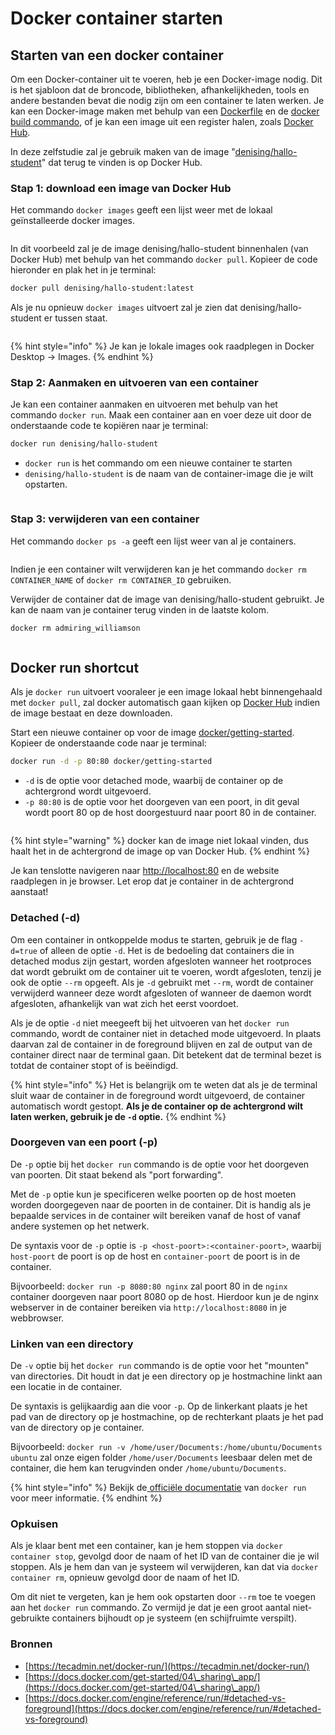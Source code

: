 # Docker container starten

## Starten van een docker container

Om een Docker-container uit te voeren, heb je een Docker-image nodig. Dit is het sjabloon dat de broncode, bibliotheken, afhankelijkheden, tools en andere bestanden bevat die nodig zijn om een container te laten werken. Je kan een Docker-image maken met behulp van een [Dockerfile](https://docs.docker.com/engine/reference/builder/) en de [docker build commando](https://docs.docker.com/get-started/02\_our\_app/), of je kan een image uit een register halen, zoals [Docker Hub](https://hub.docker.com/).

In deze zelfstudie zal je gebruik maken van de image "[denising/hallo-student](https://hub.docker.com/repository/docker/denising/hallo-student/)" dat terug te vinden is op Docker Hub.

### Stap 1: download een image van Docker Hub

Het commando `docker images` geeft een lijst weer met de lokaal geïnstalleerde docker images.

<figure><img src="../.gitbook/images/docker/image (5) (4).png" alt=""><figcaption></figcaption></figure>

In dit voorbeeld zal je de image denising/hallo-student binnenhalen (van Docker Hub) met behulp van het commando `docker pull`. Kopieer de code hieronder en plak het in je terminal:

```sh
docker pull denising/hallo-student:latest
```

Als je nu opnieuw `docker images` uitvoert zal je zien dat denising/hallo-student er tussen staat.

<figure><img src="../.gitbook/images/docker/image (8).png" alt=""><figcaption></figcaption></figure>

{% hint style="info" %}
Je kan je lokale images ook raadplegen in Docker Desktop -> Images.
{% endhint %}

### Stap 2: Aanmaken en uitvoeren van een container

Je kan een container aanmaken en uitvoeren met behulp van het commando `docker run`. Maak een container aan en voer deze uit door de onderstaande code te kopiëren naar je terminal:

```sh
docker run denising/hallo-student
```

* `docker run` is het commando om een nieuwe container te starten
* `denising/hallo-student` is de naam van de container-image die je wilt opstarten.

<figure><img src="../.gitbook/images/docker/image (15).png" alt=""><figcaption></figcaption></figure>

### Stap 3: verwijderen van een container

Het commando `docker ps -a` geeft een lijst weer van al je containers.

<figure><img src="../.gitbook/images/docker/image (14) (2).png" alt=""><figcaption></figcaption></figure>

Indien je een container wilt verwijderen kan je het commando `docker rm CONTAINER_NAME` of `docker rm CONTAINER_ID` gebruiken.

Verwijder de container dat de image van denising/hallo-student gebruikt. Je kan de naam van je container terug vinden in de laatste kolom.

```sh
docker rm admiring_williamson
```

<figure><img src="../.gitbook/images/docker/image (3) (3).png" alt=""><figcaption></figcaption></figure>

## Docker run shortcut

Als je `docker run` uitvoert vooraleer je een image lokaal hebt binnengehaald met `docker pull`, zal docker automatisch gaan kijken op [Docker Hub](https://hub.docker.com/) indien de image bestaat en deze downloaden.

Start een nieuwe container op voor de image [docker/getting-started](https://hub.docker.com/r/docker/getting-started). Kopieer de onderstaande code naar je terminal:

```sh
docker run -d -p 80:80 docker/getting-started
```

* `-d` is de optie voor detached mode, waarbij de container op de achtergrond wordt uitgevoerd.
* `-p 80:80` is de optie voor het doorgeven van een poort, in dit geval wordt poort 80 op de host doorgestuurd naar poort 80 in de container.

<figure><img src="../.gitbook/images/docker/image (2) (6).png" alt=""><figcaption></figcaption></figure>

{% hint style="warning" %}
docker kan de image niet lokaal vinden, dus haalt het in de achtergrond de image op van Docker Hub.
{% endhint %}

Je kan tenslotte navigeren naar [http://localhost:80](http://localhost) en de website raadplegen in je browser. Let erop dat je container in de achtergrond aanstaat!

### **Detached (-d)**

Om een container in ontkoppelde modus te starten, gebruik je de flag `-d=true` of alleen de optie `-d`. Het is de bedoeling dat containers die in detached modus zijn gestart, worden afgesloten wanneer het rootproces dat wordt gebruikt om de container uit te voeren, wordt afgesloten, tenzij je ook de optie `--rm` opgeeft. Als je `-d` gebruikt met `--rm`, wordt de container verwijderd wanneer deze wordt afgesloten of wanneer de daemon wordt afgesloten, afhankelijk van wat zich het eerst voordoet.

Als je de optie `-d` niet meegeeft bij het uitvoeren van het `docker run` commando, wordt de container niet in detached mode uitgevoerd. In plaats daarvan zal de container in de foreground blijven en zal de output van de container direct naar de terminal gaan. Dit betekent dat de terminal bezet is totdat de container stopt of is beëindigd.

{% hint style="info" %}
Het is belangrijk om te weten dat als je de terminal sluit waar de container in de foreground wordt uitgevoerd, de container automatisch wordt gestopt. **Als je de container op de achtergrond wilt laten werken, gebruik je de `-d` optie.**
{% endhint %}

### Doorgeven van een poort (-p)

De `-p` optie bij het `docker run` commando is de optie voor het doorgeven van poorten. Dit staat bekend als "port forwarding".

Met de `-p` optie kun je specificeren welke poorten op de host moeten worden doorgegeven naar de poorten in de container. Dit is handig als je bepaalde services in de container wilt bereiken vanaf de host of vanaf andere systemen op het netwerk.

De syntaxis voor de `-p` optie is `-p <host-poort>:<container-poort>`, waarbij `host-poort` de poort is op de host en `container-poort` de poort is in de container.

Bijvoorbeeld: `docker run -p 8080:80 nginx` zal poort 80 in de `nginx` container doorgeven naar poort 8080 op de host. Hierdoor kun je de nginx webserver in de container bereiken via `http://localhost:8080` in je webbrowser.

### Linken van een directory

De `-v` optie bij het `docker run` commando is de optie voor het "mounten" van directories. Dit houdt in dat je een directory op je hostmachine linkt aan een locatie in de container.

De syntaxis is gelijkaardig aan die voor `-p`. Op de linkerkant plaats je het pad van de directory op je hostmachine, op de rechterkant plaats je het pad van de directory op je container.

Bijvoorbeeld: `docker run -v /home/user/Documents:/home/ubuntu/Documents ubuntu` zal onze eigen folder `/home/user/Documents` leesbaar delen met de container, die hem kan terugvinden onder `/home/ubuntu/Documents`.

{% hint style="info" %}
Bekijk de[ officiële documentatie](https://docs.docker.com/engine/reference/run/) van `docker run` voor meer informatie.
{% endhint %}

### Opkuisen

Als je klaar bent met een container, kan je hem stoppen via `docker container stop`, gevolgd door de naam of het ID van de container die je wil stoppen. Als je hem dan van je systeem wil verwijderen, kan dat via `docker container rm`, opnieuw gevolgd door de naam of het ID.

Om dit niet te vergeten, kan je hem ook opstarten door `--rm` toe te voegen aan het `docker run` commando. Zo vermijd je dat je een groot aantal niet-gebruikte containers bijhoudt op je systeem (en schijfruimte verspilt).

### Bronnen

* [https://tecadmin.net/docker-run/](https://tecadmin.net/docker-run/)
* [https://docs.docker.com/get-started/04\_sharing\_app/](https://docs.docker.com/get-started/04\_sharing\_app/)
* [https://docs.docker.com/engine/reference/run/#detached-vs-foreground](https://docs.docker.com/engine/reference/run/#detached-vs-foreground)
